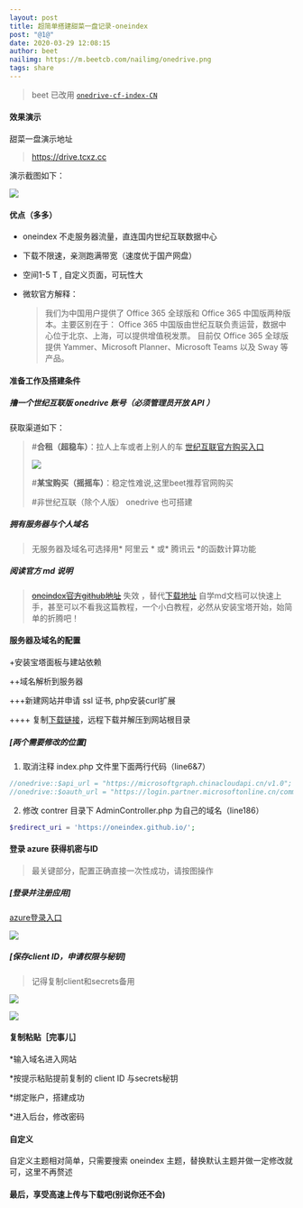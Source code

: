 ```yaml
---
layout: post
title: 超简单搭建甜菜一盘记录-oneindex
post: "@1@"
date: 2020-03-29 12:08:15
author: beet
nailimg: https://m.beetcb.com/nailimg/onedrive.png
tags: share
---
```


> beet 已改用 [`onedrive-cf-index-CN`](https://github.com/beetcb/onedrive-cf-index-CN) 

#### 效果演示

甜菜一盘演示地址

> https://drive.tcxz.cc

演示截图如下：

![](https://m.beetcb.com/postimg/1/1.png)


#### 优点（多多）

- oneindex 不走服务器流量，直连国内世纪互联数据中心

- 下载不限速，亲测跑满带宽（速度优于国产网盘）

- 空间1-5 T , 自定义页面，可玩性大

- 微软官方解释：
  > 我们为中国用户提供了 Office 365 全球版和 Office 365 中国版两种版本。主要区别在于：
  > Office 365 中国版由世纪互联负责运营，数据中心位于北京、上海，可以提供增值税发票。
  > 目前仅 Office 365 全球版提供 Yammer、Microsoft Planner、Microsoft Teams 以及 Sway 等产品。

#### 准备工作及搭建条件

##### 撸一个世纪互联版 onedrive 账号（**必须管理员开放 API** ）

获取渠道如下：

   >#**合租（超稳车）**：拉人上车或者上别人的车
   >[世纪互联官方购买入口](https://products.office.com/zh-cn/compare-china-global-versions-office365)
   >
   >![](https://m.beetcb.com/postimg/1/2.png)
   >
   >#**某宝购买（摇摇车）**：稳定性难说,这里beet推荐官网购买
   >
   >#非世纪互联（除个人版） onedrive 也可搭建

##### 拥有服务器与个人域名

> 无服务器及域名可选择用* 阿里云 * 或* 腾讯云 *的函数计算功能

##### 阅读官方 md 说明

   > <s>[oneindex官方github地址](https://github.com/donwa/oneindex)</s> 失效 ，替代[下载地址](https://github.com/Layne666/oneindex/archive/master.zip)
   > 自学md文档可以快速上手，甚至可以不看我这篇教程，一个小白教程，必然从安装宝塔开始，始简单的折腾吧！


#### 服务器及域名的配置

+安装宝塔面板与建站依赖

++域名解析到服务器

+++新建网站并申请 ssl 证书, php安装curl扩展

 ++++ 复制[下载链接](https://github.com/donwa/oneindex/archive/master.zip)，远程下载并解压到网站根目录

 ##### [两个需要修改的位置]

 1. 取消注释  index.php 文件里下面两行代码（line6&7）

 ``` php
 //onedrive::$api_url = "https://microsoftgraph.chinacloudapi.cn/v1.0";
 //onedrive::$oauth_url = "https://login.partner.microsoftonline.cn/common/oauth2/v2.0";
 ```

 2. 修改 contrer 目录下 AdminController.php 为自己的域名（line186）

 ``` php
 $redirect_uri = 'https://oneindex.github.io/';
 ```

#### 登录 azure 获得机密与ID

   > 最关键部分，配置正确直接一次性成功，请按图操作

##### [登录并注册应用]

[azure登录入口](https://portal.azure.cn/)



![](https://m.beetcb.com/postimg/1/3.png)

##### [保存client ID，申请权限与秘钥]

> 记得复制client和secrets备用

![](https://m.beetcb.com/postimg/1/4.png)

![](https://m.beetcb.com/postimg/1/5.png)



#### 复制粘贴［完事儿］

*输入域名进入网站

*按提示粘贴提前复制的 client ID 与secrets秘钥

*绑定账户，搭建成功	

*进入后台，修改密码

#### 自定义

自定义主题相对简单，只需要搜索 oneindex 主题，替换默认主题并做一定修改就可，这里不再赘述

#### 最后，享受高速上传与下载吧(别说你还不会)
